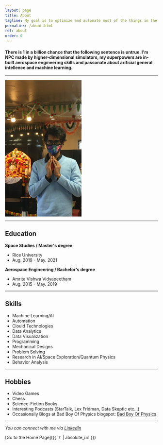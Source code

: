 ```yaml
---
layout: page
title: About
tagline: My goal is to optimize and automate most of the things in the world.
permalink: /about.html
ref: about
order: 0
---
```


#### There is 1 in a billion chance that the following sentence is untrue. I'm NPC made by higher-dimensional simulators, my superpowers are in-built aerospace engineering skills and passonate about arificial general intellence and machine learning.

---

<img align="center" width="50%" height='50%' src="/assets/css/IMG_5052.png">

---

## Education

**Space Studies / Master's degree**
- Rice University
- Aug. 2019 - May. 2021

**Aerospace Engineering / Bachelor's degree**
- Amrita Vishwa Vidyapeetham 
- Aug. 2015 - May. 2019

---

## Skills

- Machine Learning/AI
- Automation
- Clould Technologies
- Data Analytics
- Data Visualization
- Programming
- Mechanical Designs
- Problem Solving
- Research in AI/Space Exploration/Quantum Physics
- Behavior Analysis


---

## Hobbies

- Video Games
- Chess
- Science-Fiction Books
- Interesting Podcasts (StarTalk, Lex Fridman, Data Skeptic etc...)
- Occasionally Blogs at Bad Boy Of Physics blogspot: [Bad Boy Of Physics](https://badboyofphysics.blogspot.com/)


---

*You can connect with me via [LinkedIn](https://www.linkedin.com/in/sankeerthsarvade/)*


[Go to the Home Page]({{ '/' | absolute_url }})
